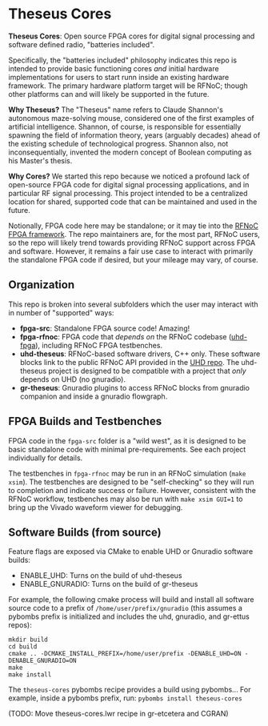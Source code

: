 # Theseus Cores

**Theseus Cores**: Open source FPGA cores for digital signal processing and software defined radio, "batteries included".

Specifically, the "batteries included" philosophy indicates this repo is intended to provide basic functioning cores *and* initial hardware implementations for users to start runn inside an existing hardware framework. The primary hardware platform target will be RFNoC; though other platforms can and will likely be supported in the future.

**Why Theseus?** The "Theseus" name refers to Claude Shannon's autonomous maze-solving mouse, considered one of the first examples of artificial intelligence. Shannon, of course, is responsible for essentially spawning the field of information theory, years (arguably decades) ahead of the existing schedule of technological progress. Shannon also, not inconsequentially, invented the modern concept of Boolean computing as his Master's thesis.

**Why Cores?** We started this repo because we noticed a profound lack of open-source FPGA code for digital signal processing applications, and in particular RF signal processing. This project intended to be a centralized location for shared, supported code that can be maintained and used in the future.

Notionally, FPGA code here may be standalone; or it may tie into the [RFNoC
FPGA framework](https://www.ettus.com/sdr-software/detail/rf-network-on-chip).
The repo maintainers are, for the most part, RFNoC users, so the repo will
likely trend towards providing RFNoC support across FPGA and software. However,
it remains a fair use case to interact with primarily the standalone FPGA
code if desired, but your mileage may vary, of course.

## Organization

This repo is broken into several subfolders which the user may interact with
in number of "supported" ways:

- **fpga-src**: Standalone FPGA source code! Amazing!
- **fpga-rfnoc**: FPGA code that *depends on* the RFNoC codebase
([uhd-fpga](https://github.com/ettusresearch/fpga)), including RFNoC
FPGA testbenches.
- **uhd-theseus**: RFNoC-based software drivers, C++ only. These software blocks
link to the public RFNoC API provided in the [UHD repo](https://github.com/ettusresearch/fpga).
The uhd-theseus project is designed to be compatible with a project that
*only* depends on UHD (no gnuradio).
- **gr-theseus**: Gnuradio plugins to access RFNoC blocks from gnuradio companion
and inside a gnuradio flowgraph.

## FPGA Builds and Testbenches

FPGA code in the `fpga-src` folder is a "wild west", as it is designed to be
basic standalone code with minimal pre-requirements. See each project
individually for details.

The testbenches in `fpga-rfnoc` may be run in an RFNoC simulation
(`make xsim`). The testbenches are designed to be "self-checking" so they will
run to completion and indicate success or failure. However, consistent with
the RFNoC workflow, testbenches may also be run with `make xsim GUI=1` to
bring up the Vivado waveform viewer for debugging.

## Software Builds (from source)

Feature flags are exposed via CMake to enable UHD or Gnuradio software builds:

- ENABLE_UHD: Turns on the build of uhd-theseus
- ENABLE_GNURADIO: Turns on the build of gr-theseus

For example, the following cmake process will build and install all software
source code to a prefix of `/home/user/prefix/gnuradio` (this assumes a
pybombs prefix is initialized and includes the uhd, gnuradio, and gr-ettus
repos):

```
mkdir build
cd build
cmake .. -DCMAKE_INSTALL_PREFIX=/home/user/prefix -DENABLE_UHD=ON -DENABLE_GNURADIO=ON
make
make install
```

The `theseus-cores` pybombs recipe provides a build using pybombs... For example, inside a pybombs prefix, run: `pybombs install theseus-cores`

(TODO: Move theseus-cores.lwr recipe in gr-etcetera and CGRAN)
